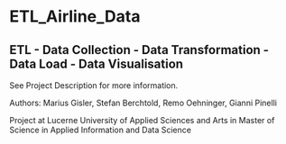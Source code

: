 # ETL_Airline_Data
## ETL - Data Collection - Data Transformation - Data Load - Data Visualisation

See Project Description for more information.

Authors: Marius Gisler, Stefan Berchtold, Remo Oehninger, Gianni Pinelli

Project at Lucerne University of Applied Sciences and Arts in Master of Science in Applied Information and Data Science



